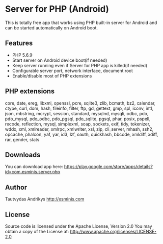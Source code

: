 # Server for PHP (Android) #

This is totally free app that works using PHP built-in server for Android and can be started automatically on Android boot.

## Features ##

* PHP 5.6.9
* Start server on Android device boot(if needed)
* Keep server running even if Server for PHP app is killed(if needed)
* Configurable server port, network interface, document root
* Enable/disable most of PHP extensions

## PHP extensions ##

core, date, ereg, libxml, openssl, pcre, sqlite3, zlib, bcmath, bz2, calendar, ctype, curl, dom, hash, fileinfo, filter, ftp, gd, gettext, gmp, spl, iconv, intl, json, mbstring, mcrypt, session, standard, mysqlnd, mysqli, odbc, pdo, pdo_mysql, pdo_odbc, pdo_pgsql, pdo_sqlite, pgsql, phar, posix, pspell, recode, reflection, mysql, simplexml, soap, sockets, exif, tidy, tokenizer, wddx, xml, xmlreader, xmlrpc, xmlwriter, xsl, zip, cli_server, mhash, ssh2, opcache, phalcon, yaf, yar, id3, lzf, oauth, quickhash, bbcode, xmldiff, xdiff, rar, gender, stats

## Downloads ##

You can download app here: https://play.google.com/store/apps/details?id=com.esminis.server.php

## Author ##

Tautvydas Andrikys http://esminis.com

## License ##

Source code is licensed under the Apache License, Version 2.0
You may obtain a copy of the License at: http://www.apache.org/licenses/LICENSE-2.0